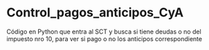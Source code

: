 # Control_pagos_anticipos_CyA
Código en Python que entra al SCT y busca si tiene deudas o no del impuesto nro 10, para ver si pago o no los anticipos correspondiente

